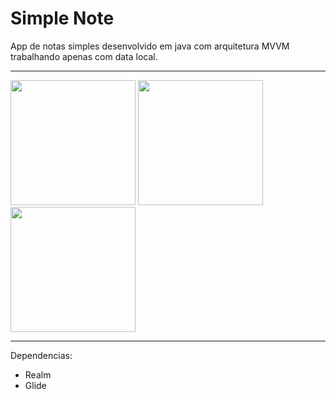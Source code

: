 # Simple Note
App de notas simples desenvolvido em java com arquitetura MVVM trabalhando apenas com data local. 

------------
<img src="https://res.cloudinary.com/dble8dnul/image/upload/v1592621489/portfolio/Screenshot_2020-06-19-23-43-31-249_co.wscld.notes_cpmmbf.jpg" width="200">
<img src="https://res.cloudinary.com/dble8dnul/image/upload/v1592621489/portfolio/Screenshot_2020-06-19-23-43-09-603_co.wscld.notes_trtm5k.jpg" width="200">
<img src="https://res.cloudinary.com/dble8dnul/image/upload/v1592621494/portfolio/Screenshot_2020-06-19-23-46-23-968_co.wscld.notes_cmb46p.jpg" width="200">



------------


Dependencias:
- Realm
- Glide